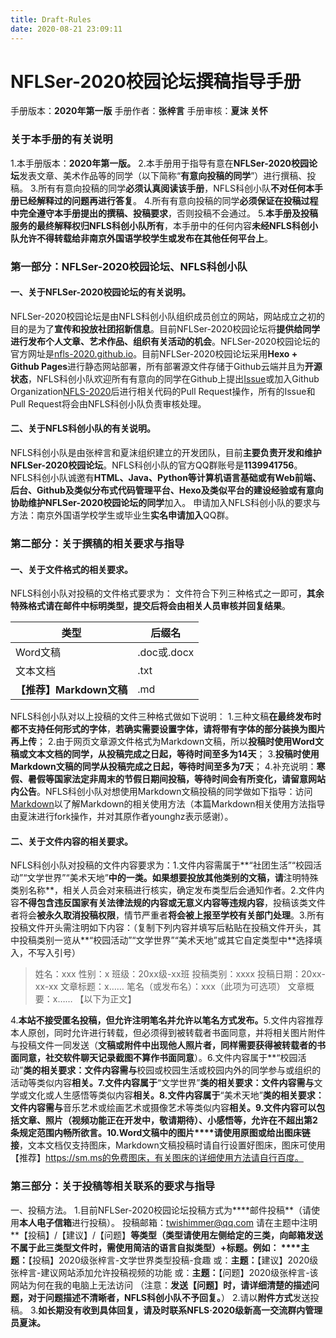 ```yaml
---
title: Draft-Rules
date: 2020-08-21 23:09:11
---
```

# NFLSer-2020校园论坛撰稿指导手册
手册版本：**2020年第一版**
手册作者：**张梓言**
手册审核：**夏沫 关怀**
 
### 关于本手册的有关说明
1.本手册版本：**2020年第一版。**
2.本手册用于指导有意在**NFLSer-2020校园论坛**发表文章、美术作品等的同学（以下简称“**有意向投稿的同学**”）进行撰稿、投稿。
3.所有有意向投稿的同学**必须认真阅读该手册**，NFLS科创小队**不对任何本手册已经解释过的问题再进行答复**。
4.所有有意向投稿的同学**必须保证在投稿过程中完全遵守本手册提出的撰稿、投稿要求**，否则投稿不会通过。
5.**本手册及投稿服务的最终解释权归NFLS科创小队所有**，本手册中的任何内容**未经NFLS科创小队允许不得转载给非南京外国语学校学生或发布在其他任何平台上**。

### 第一部分：NFLSer-2020校园论坛、NFLS科创小队
#### 一、关于NFLSer-2020校园论坛的有关说明。
NFLSer-2020校园论坛是由NFLS科创小队组织成员创立的网站，网站成立之初的目的是为了**宣传和投放社团招新信息**。目前NFLSer-2020校园论坛将**提供给同学进行发布个人文章、艺术作品、组织有关活动的机会**。
​NFLSer-2020校园论坛的官方网址是[nfls-2020.github.io](https://nfls-2020.github.io)。
​目前NFLSer-2020校园论坛采用**Hexo + Github Pages**进行静态网站部署，所有部署源文件存储于Github云端并且为**开源状态**，NFLS科创小队欢迎所有有意向的同学在Github上提出[Issue](https://github.com/NFLS-2020/NFLS-2020.github.io/issues)或加入Github Organization[NFLS-2020](https://github.com/NFLS-2020)后进行相关代码的Pull Request操作，所有的Issue和Pull Request将会由NFLS科创小队负责审核处理。
 
#### 二、关于NFLS科创小队的有关说明。
​NFLS科创小队是由张梓言和夏沫组织建立的开发团队，目前**主要负责开发和维护NFLSer-2020校园论坛**。
​NFLS科创小队的官方QQ群账号是**1139941756**。
NFLS科创小队诚邀有**HTML、Java、Python等计算机语言基础或有Web前端、后台、Github及类似分布式代码管理平台、Hexo及类似平台的建设经验或有意向协助维护NFLSer-2020校园论坛的同学**加入。
申请加入NFLS科创小队的要求与方法：南京外国语学校学生或毕业生**实名申请加入**QQ群。

### 第二部分：关于撰稿的相关要求与指导
#### 一、关于文件格式的相关要求。
NFLS科创小队对投稿的文件格式要求为：
文件符合下列三种格式之一即可，**其余特殊格式请在邮件中标明类型，提交后将会由相关人员审核并回复结果**。

| 类型 | 后缀名 |
| ------- | ------- |
|   Word文稿  |   .doc或.docx  |
|   文本文档  |   .txt  |
| **【推荐】Markdown文稿** | .md |

​NFLS科创小队对以上投稿的文件三种格式做如下说明：
1.三种文稿**在最终发布时都不支持任何形式的字体**，**若确实需要设置字体，请将带有字体的部分装换为图片再上传**；
2.由于网页文章源文件格式为Markdown文稿，所以**投稿时使用Word文稿或文本文档的同学，从投稿完成之日起，等待时间至多为14天**；
3.**投稿时使用Markdown文稿的同学从投稿完成之日起，等待时间至多为7天**；
4.补充说明：**寒假、暑假等国家法定非周末的节假日期间投稿，等待时间会有所变化，请留意网站内公告**。
​NFLS科创小队对想使用Markdown文稿投稿的同学做如下指导：访问[Markdown](https://github.com/TwiTech/Markdown)以了解Markdown的相关使用方法（本篇Markdown相关使用方法指导由夏沫进行fork操作，并对其原作者younghz表示感谢）。
 
#### 二、关于文件内容的相关要求。
​NFLS科创小队对投稿的文件内容要求为：
​1.文件内容需属于**“社团生活”“校园活动”“文学世界”“美术天地”**中的一类。如果想要投放其他类别的文稿，请**注明特殊类别名称**，相关人员会对来稿进行核实，确定发布类型后会通知作者。
​2.文件内容**不得包含违反国家有关法律法规的内容或无意义内容等违规内容**，投稿该类文件者将会**被永久取消投稿权限**，情节严重者**将会被上报至学校有关部门处理**。
​3.所有投稿文件开头需注明如下内容：（复制下列内容并填写后粘贴在投稿文件开头，其中投稿类别一览从**“校园活动”“文学世界”“美术天地”或其它自定类型中**选择填入，不写入引号）

>姓名：xxx
>性别：x
>班级：20xx级-xx班
>投稿类别：xxxx
>投稿日期：20xx-xx-xx
>文章标题：x……
>笔名（或发布名）：xxx（此项为可选项）
>文章概要：x……
>【以下为正文】

​4.**本站不接受匿名投稿，但允许注明笔名并允许以笔名方式发布。**
​5.文件内容推荐本人原创，同时允许进行转载，但必须得到被转载者书面同意，并将相关图片附件与投稿文件一同发送（**文稿或附件中出现他人照片者，同样需要获得被转载者的书面同意，社交软件聊天记录截图不算作书面同意**）。
​6.文件内容属于**“校园活动”**类的相关要求：文件内容需与**校园或校园生活或校园内外的同学参与或组织的活动等类似内容**相关。
​7.文件内容属于**“文学世界”**类的相关要求：文件内容需与**文学或文化或人生感悟等类似内容**相关。
​8.文件内容属于**“美术天地”**类的相关要求：文件内容需与**音乐艺术或绘画艺术或摄像艺术等类似内容**相关。
​9.文件内容可以包括文章、照片（视频功能正在开发中，敬请期待）、小感悟等，**允许在不超出第2条规定范围内畅所欲言**。
​10.Word文稿中的图片****请使用原图或给出图床链接**，文本文档仅支持图床，Markdown文稿投稿时请自行设置好图床，图床可使用【推荐】https://sm.ms的免费图床，有关图床的详细使用方法请自行百度。

### 第三部分：关于投稿等相关联系的要求与指导
一、投稿方法。
1.目前NFLSer-2020校园论坛投稿方式为****邮件投稿**（请使用**本人电子信箱**进行投稿）。
投稿邮箱：<twishimmer@qq.com>
请在主题中注明**【投稿】/【建议】/【问题】**等类型（类型请使用左侧给定的三类，**向邮箱发送不属于此三类型文件时，需使用简洁的语言自拟类型**）+标题。例如：
****主题：**【投稿】2020级张梓言-文学世界类型投稿-食趣
或：**主题：**【建议】2020级张梓言-建议网站添加允许投稿视频的功能
或：**主题：**【问题】2020级张梓言-该网站为何在我的电脑上无法访问
（注意：**发送【问题】时，请详细清楚的描述问题，对于问题描述不清晰者，NFLS科创小队不予回复。**）
2.请以**附件方式**发送投稿。
3.**如长期没有收到具体回复，请及时联系NFLS·2020级新高一交流群内管理员夏沫。**

